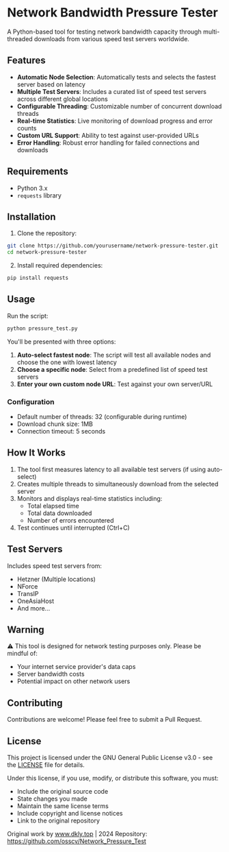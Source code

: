# Network Bandwidth Pressure Tester

A Python-based tool for testing network bandwidth capacity through multi-threaded downloads from various speed test servers worldwide.

## Features

- **Automatic Node Selection**: Automatically tests and selects the fastest server based on latency
- **Multiple Test Servers**: Includes a curated list of speed test servers across different global locations
- **Configurable Threading**: Customizable number of concurrent download threads
- **Real-time Statistics**: Live monitoring of download progress and error counts
- **Custom URL Support**: Ability to test against user-provided URLs
- **Error Handling**: Robust error handling for failed connections and downloads

## Requirements

- Python 3.x
- `requests` library

## Installation

1. Clone the repository:
```bash
git clone https://github.com/yourusername/network-pressure-tester.git
cd network-pressure-tester
```

2. Install required dependencies:
```bash
pip install requests
```

## Usage

Run the script:
```bash
python pressure_test.py
```

You'll be presented with three options:

1. **Auto-select fastest node**: The script will test all available nodes and choose the one with lowest latency
2. **Choose a specific node**: Select from a predefined list of speed test servers
3. **Enter your own custom node URL**: Test against your own server/URL

### Configuration

- Default number of threads: 32 (configurable during runtime)
- Download chunk size: 1MB
- Connection timeout: 5 seconds

## How It Works

1. The tool first measures latency to all available test servers (if using auto-select)
2. Creates multiple threads to simultaneously download from the selected server
3. Monitors and displays real-time statistics including:
   - Total elapsed time
   - Total data downloaded
   - Number of errors encountered
4. Test continues until interrupted (Ctrl+C)

## Test Servers

Includes speed test servers from:
- Hetzner (Multiple locations)
- NForce
- TransIP
- OneAsiaHost
- And more...

## Warning

⚠️ This tool is designed for network testing purposes only. Please be mindful of:
- Your internet service provider's data caps
- Server bandwidth costs
- Potential impact on other network users

## Contributing

Contributions are welcome! Please feel free to submit a Pull Request.

## License

This project is licensed under the GNU General Public License v3.0 - see the [LICENSE](LICENSE) file for details.

Under this license, if you use, modify, or distribute this software, you must:
- Include the original source code
- State changes you made
- Maintain the same license terms
- Include copyright and license notices
- Link to the original repository

Original work by www.dkly.top | 2024
Repository: https://github.com/osscv/Network_Pressure_Test
